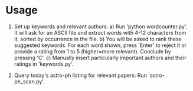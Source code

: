 

# Usage
1. Set up keywords and relevant authors: 
    a) Run 'python wordcounter.py'. It will ask for an ASCII file and extract words with 4-12 characters from it, sorted by occurrence in the file.
    b) You will be asked to rank these suggested keywords. For each word shown, press 'Enter' to reject it or provide a rating from 1 to 5 (higher=more relevant). Conclude by pressing 'C'.
    c) Manually insert particularly important authors and their ratings in 'keywords.py'.

2. Query today's astro-ph listing for relevant papers: 
    Run 'astro-ph_scan.py'.

